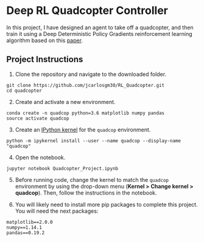 # Deep RL Quadcopter Controller


In this project, I have designed an agent to take off a quadcopter, and then train it using a Deep Deterministic Policy Gradients reinforcement learning algorithm based on this [paper](https://arxiv.org/pdf/1509.02971.pdf).
## Project Instructions

1. Clone the repository and navigate to the downloaded folder.

```
git clone https://github.com/jcarlosgm30/RL_Quadcopter.git
cd quadcopter
```

2. Create and activate a new environment.

```
conda create -n quadcop python=3.6 matplotlib numpy pandas
source activate quadcop
```

3. Create an [IPython kernel](http://ipython.readthedocs.io/en/stable/install/kernel_install.html) for the `quadcop` environment. 
```
python -m ipykernel install --user --name quadcop --display-name "quadcop"
```

4. Open the notebook.
```
jupyter notebook Quadcopter_Project.ipynb
```

5. Before running code, change the kernel to match the `quadcop` environment by using the drop-down menu (**Kernel > Change kernel > quadcop**). Then, follow the instructions in the notebook.

6. You will likely need to install more pip packages to complete this project. You will need the next packages:
```
matplotlib==2.0.0
numpy==1.14.1
pandas==0.19.2

```
